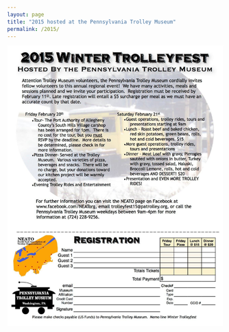 ```yaml
---
layout: page
title: "2015 hosted at the Pennsylvania Trolley Museum"
permalink: /2015/
---
```



![Winterfest 2015](/assets/images/past/2015.jpg)




